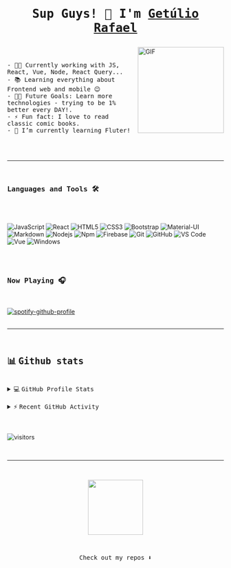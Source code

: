 # <p align="center"><samp> Sup Guys! 👾 I'm <a href="https://gferreiraa.github.io/" target="_blank">Getúlio Rafael</a> </samp></p>

<img src="https://i.imgur.com/jAHtz5b.png" title="source: imgur.com" align="right" alt="GIF" height="200px" />

<p align="left">
<br />
<br />

<samp>
- 👨‍💻 Currently working with JS, React, Vue, Node, React Query...<br />
- 📚 Learning everything about Frontend web and mobile 😉<br />
- 💪🏼 Future Goals: Learn more technologies -  trying to be 1% better every DAY!.<br />
- ⚡ Fun fact: I love to read classic comic books.<br />
- 🌱 I’m currently learning Fluter!<br />

</samp>
</p>
<br />
<br />

---

<br />

### <samp>Languages and Tools 🛠</samp>

<br />
<br />

![JavaScript](https://img.shields.io/badge/-JavaScript-%23F7DF1C?style=flat-square&logo=javascript&logoColor=000000&labelColor=%23F7DF1C&color=%23FFCE5A)
![React](https://img.shields.io/badge/-React-61DAFB?style=flat-square&logo=react&logoColor=ffffff)
![HTML5](https://img.shields.io/badge/-HTML5-%23E44D27?style=flat-square&logo=html5&logoColor=ffffff)
![CSS3](https://img.shields.io/badge/-CSS3-%231572B6?style=flat-square&logo=css3)
![Bootstrap](https://img.shields.io/badge/-Bootstrap-563D7C?style=flat-square&logo=Bootstrap)
![Material-UI](https://img.shields.io/badge/-Material%E2%80%93UI-0081CB?style=flat-square&logo=material-ui)
![Markdown](https://img.shields.io/badge/-Markdown-000000?style=flat-square&logo=markdown)
![Nodejs](https://img.shields.io/badge/-Nodejs-339933?style=flat-square&logo=Node.js&logoColor=ffffff)
![Npm](https://img.shields.io/badge/-npm-CB3837?style=flat-square&logo=npm)
![Firebase](https://img.shields.io/badge/-Firebase-FFCA28?style=flat-square&logo=firebase&logoColor=ffffff)
![Git](https://img.shields.io/badge/-Git-%23F05032?style=flat-square&logo=git&logoColor=%23ffffff)
![GitHub](https://img.shields.io/badge/-GitHub-181717?style=flat-square&logo=github)
![VS Code](https://img.shields.io/badge/-VS%20Code-007ACC?style=flat-square&logo=visual-studio-code&logoColor=ffffff)
![Vue](https://img.shields.io/badge/-Vue-4fc08d?style=flat&logo=vuedotjs&logoColor=fff)
![Windows](https://img.shields.io/badge/-Windows-0078D6?style=flat-square&logo=windows&logoColor=ffffff)

<br />
<br />

### <samp> Now Playing 🎧 </samp>

<br />

[![spotify-github-profile](https://spotify-github-profile.vercel.app/api/view?uid=249uhwme433fvo2zxrr7tlhwp&cover_image=true&theme=novatorem)](https://github.com/kittinan/spotify-github-profile)
<br/>
<br/>

---

<br/>

## 📊 <samp> Github stats </samp>

<br/>

<details> 
<br/>
<br/>
  <summary>💻 <samp> GitHub Profile Stats </samp></summary>
  <br/>
    <a href="https://github.com/gferreiraa/github-readme-stats"><img alt="gferreiraa Github Stats" src="https://github-readme-stats.vercel.app/api?username=gferreiraa&show_icons=true&count_private=true&theme=dracula&hide_border=true&bg_color=34004d&title_color=F85D7F&icon_color=F8D866" height="192px"/></a>
  <br/>
  <br/>
<a href="https://github.com/gferreiraa/github-readme-stats"><img alt="gferreiraa Top Languages" src="https://github-readme-stats.vercel.app/api/top-langs/?username=gferreiraa&langs_count=8&layout=compact&theme=dracula&hide_border=true&bg_color=34004d&title_color=F85D7F&icon_color=F8D866" height="192px"/></a>
<br/>
<br/>

  <br/>

</details>

<br/>

<details>
  <summary>⚡ <samp>Recent GitHub Activity</samp></summary>
  <br/>
   <a href="https://github.com/ashutosh00710/github-readme-activity-graph"><img alt="gferreiraa Activity Graph" src="https://activity-graph.herokuapp.com/graph?username=gferreiraa&custom_title=gferreiraa's%20Contribution%20Graph&bg_color=1F222E&color=F8D866&line=F85D7F&point=FFFFFF&hide_border=true" /></a>
  <br/>
</details>

<br/>
<br/>

![visitors](https://visitor-badge.glitch.me/badge?page_id=gferreiraa.gferreiraaleft_color=green&right_color=indigo)

<br/>

---

<br/>

<p align="center">
  <a href="#"><img src="https://media.giphy.com/media/vmGjjH1XOjViEfbBfZ/giphy.gif" width="128"></a>
</p>

<br/>

<p align="center"><samp>
Check out my repos ⬇️  
  </samp>
</p>
